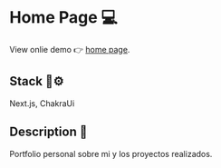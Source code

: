 # Home Page 💻

View onlie demo 👉 [home page](https://pinea-rodrigo.netlify.app/).

## Stack 🔩⚙

Next.js, ChakraUi

## Description 📜

Portfolio personal sobre mi y los proyectos realizados. 

